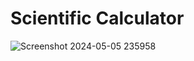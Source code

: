 # Scientific Calculator <br>
![Screenshot 2024-05-05 235958](https://github.com/Bhavaneet/Java-projects/assets/130878982/b2d33683-aadc-4731-a739-90e58f4f0aa0)
